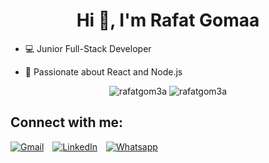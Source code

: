 <h1 align="center">Hi 👋, I'm Rafat Gomaa</h1>

- 💻 Junior Full-Stack Developer

- 🚀 Passionate about React and Node.js

<p align="center"> <img src="https://komarev.com/ghpvc/?username=rafatgom3a&label=Profile%20views&color=0e75b6&style=flat" alt="rafatgom3a" />
		   <img src="https://img.shields.io/github/followers/rafatgom3a?label=Followers" alt="rafatgom3a" />
</p>


## Connect with me:

<div "><a href="mailto:rafatgomaa815@gmail.com"><img img src="https://img.shields.io/badge/Gmail-%23EA4335.svg?style=plastic&logo=gmail&logoColor=white" alt="Gmail"/></a>&emsp;<a href="https://www.linkedin.com/in/rafatgomaa/"><img src="https://img.shields.io/badge/Linkedin-%230A66C2.svg?style=plastic&logo=linkedin&logoColor=white" alt="LinkedIn"/></a>&emsp;<a href="https://wa.me/01013348906"><img src="https://img.shields.io/badge/Whatsapp-%2325D366.svg?style=plastic&logo=whatsapp&logoColor=white" alt="Whatsapp"/></a>&emsp;<a 
</div>
